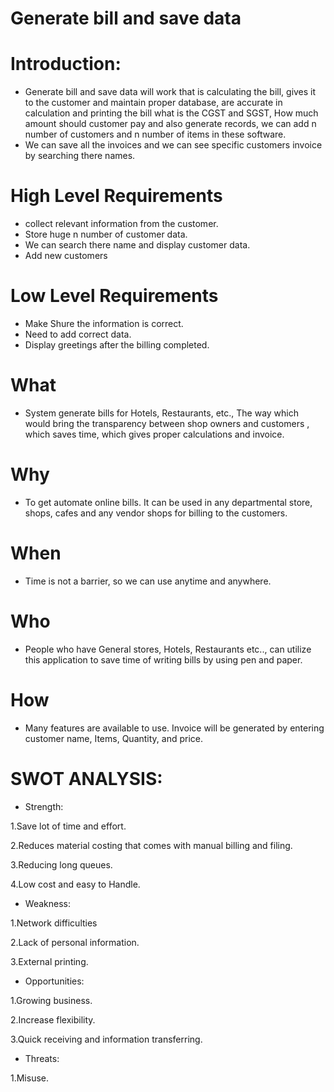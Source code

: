 # Generate bill and save data
# Introduction:
* Generate bill and save data will work that is calculating the bill, gives it to the customer and maintain proper database, are accurate in calculation and printing the bill what is the CGST and SGST, How much amount should customer pay and also generate records, we can add n number of customers and n number of items in these software.
* We can save all the invoices and we can see specific customers invoice by searching there names.
# High Level Requirements
* collect relevant information from the customer.
* Store huge n number of customer data.
* We can search there name and display customer data.
* Add new customers
# Low Level Requirements
* Make Shure the information is correct.
* Need to add correct data.
* Display greetings after the billing completed.

# What
* System generate bills for Hotels, Restaurants, etc., The way which would bring the transparency between shop owners and customers , which saves time, which gives proper calculations and invoice.
# Why
* To get automate online bills. It can be used in any departmental store, shops, cafes and any vendor shops for billing to the customers.
# When
* Time is not a barrier, so we can use anytime and anywhere.
# Who
* People who have General stores, Hotels, Restaurants etc.., can utilize this application to save time of writing bills by using pen and paper.
# How
* Many features are available to use. Invoice will be generated by entering customer name, Items, Quantity, and price.

# SWOT ANALYSIS:
* Strength:

1.Save lot of time and effort.

2.Reduces material costing that comes with manual billing and filing.

3.Reducing long queues.

4.Low cost and easy to Handle.
        
* Weakness:

1.Network difficulties

2.Lack of personal information.

3.External printing.
        
* Opportunities:

1.Growing business.

2.Increase flexibility.

3.Quick receiving and information transferring.
        
* Threats:

1.Misuse.

